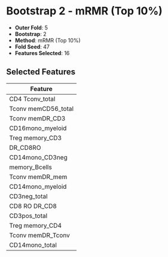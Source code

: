 # Bootstrap 2 - mRMR (Top 10%)

- **Outer Fold**: 5
- **Bootstrap**: 2
- **Method**: mRMR (Top 10%)
- **Fold Seed**: 47
- **Features Selected**: 16

## Selected Features

| Feature |
|---------|
| CD4 Tconv_total |
| Tconv memCD56_total |
| Tconv memDR_CD3 |
| CD16mono_myeloid |
| Treg memory_CD3 |
| DR_CD8RO |
| CD14mono_CD3neg |
| memory_Bcells |
| Tconv memDR_mem |
| CD14mono_myeloid |
| CD3neg_total |
| CD8 RO DR_CD8 |
| CD3pos_total |
| Treg memory_CD4 |
| Tconv memDR_Tconv |
| CD14mono_total |

